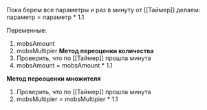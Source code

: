 Пока берем все параметры и раз в минуту от [[Таймер]] делаем:
параметр = параметр * 1.1

Переменные:
1. mobsAmount
2. mobsMultipier
**Метод переоценки количества**
1. Проверить, что по [[Таймер]] прошла минута
2. mobsAmount = mobsAmount * 1.1

**Метод переоценки множителя**
1. Проверить, что по [[Таймер]] прошла минута
2. mobsMultipier = mobsMultipier * 1.1


